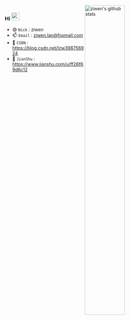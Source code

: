 <img align="right" alt="ziwen's github stats" width="50%" src="https://github-readme-stats.vercel.app/api?username=ziwenL&show_icons=true">

### Hi <img src="https://media.giphy.com/media/hvRJCLFzcasrR4ia7z/giphy.gif" width="25px">
- 😄 `Nick` : ziwen
- 📫 `Email` : ziwen.lan@foxmail.com
- 🚀 `CSDN` : https://blog.csdn.net/lzw398756924
- 🎯 `JianShu` : https://www.jianshu.com/u/ff26f69d6c12
<!--
**gdutxiaoxu/gdutxiaoxu** is a ✨ _special_ ✨ repository because its `README.md` (this file) appears on your GitHub profile.

Here are some ideas to get you started:

- 🔭 I’m currently working on ...
- 🌱 I’m currently learning ...
- 👯 I’m looking to collaborate on ...
- 🤔 I’m looking for help with ...
- 💬 Ask me about ...
- 📫 How to reach me: ...
- 😄 Pronouns: ...
- ⚡ Fun fact: ...
-->


